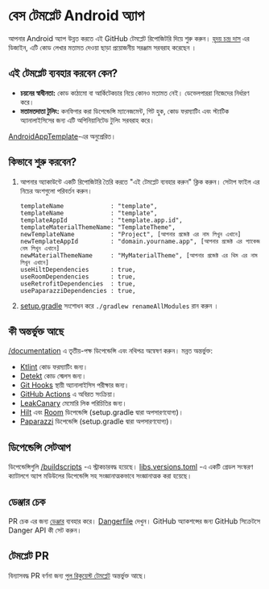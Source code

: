 # বেস টেমপ্লেট Android অ্যাপ

আপনার Android অ্যাপ উন্নত করতে এই GitHub টেমপ্লেট রিপোজিটরি দিয়ে শুরু করুন। [হৃদয় চন্দ্র দাস](https://github.com/ihridoydas) এর ডিজাইন, এটি কোড লেখার মতামত দেওয়া ছাড়া প্রয়োজনীয় সরঞ্জাম সরবরাহ করেছেন ।

## এই টেমপ্লেট ব্যবহার করবেন কেন?

- **চয়নের স্বাধীনতা:** কোড কাঠামো বা আর্কিটেকচার নিয়ে কোনও মতামত নেই। ডেভেলপাররা নিজেদের নির্ধারণ করে।
- **মতামতদাতা টুলিং:** কনফিগার করা ডিপেন্ডেন্সি ম্যানেজমেন্ট, গিট হুক, কোড ফরম্যাটিং এবং স্ট্যাটিক অ্যানালাইসিসের জন্য এটি অপিনিয়ানিটেড টুলিং সরবরাহ করে।

[AndroidAppTemplate](https://github.com/AdamMc331/AndroidAppTemplate)-এর অনুপ্রেরিত।

## কিভাবে শুরু করবেন?

1. আপনার অ্যাকাউন্টে একটি রিপোজিটরি তৈরি করতে "এই টেমপ্লেট ব্যবহার করুন" ক্লিক করুন।
   সেটাপ ফাইল এর নিচের অংশগুলো পরিবর্তন করুন।

    ```dsl
   templateName             : "template",
   templateName             : "template",
   templateAppId            : "template.app.id",
   templateMaterialThemeName: "TemplateTheme",
   newTemplateName          : "Project", [আপনার প্রজেক্ট এর নাম লিখুন এখানে]
   newTemplateAppId         : "domain.yourname.app", [আপনার প্রজেক্ট এর প্যাকেজ নেম লিখুন এখানে]
   newMaterialThemeName     : "MyMaterialTheme", [আপনার প্রজেক্ট এর থিম এর নাম লিখুন এখানে]
   useHiltDependencies      : true,
   useRoomDependencies      : true,
   useRetrofitDependencies  : true,
   usePaparazziDependencies : true,
   
   ```



2. [setup.gradle](buildscripts/setup.gradle) সংশোধন করে `./gradlew renameAllModules` রান করুন ।

## কী অন্তর্ভুক্ত আছে

[/documentation](/documentation) এ তৃতীয়-পক্ষ ডিপেন্ডেন্সি এবং নথিপত্র অন্বেষণ করুন। মন্নত অন্তর্ভুক্ত:

- [Ktlint](/documentation/StaticAnalysis.md) কোড ফরম্যাটিং জন্য।
- [Detekt](/documentation/StaticAnalysis.md) কোড স্মেলস জন্য।
- [Git Hooks](/documentation/GitHooks.md) স্থায়ী অ্যানালাইসিস পরীক্ষার জন্য।
- [GitHub Actions](/documentation/GitHubActions.md) এ অবিরত সংক্রিয়া।
- [LeakCanary](https://square.github.io/leakcanary/) মেমোরি লিক পরিচিতির জন্য।
- [Hilt](https://developer.android.com/training/dependency-injection/hilt-android) এবং [Room](https://developer.android.com/training/data-storage/room) ডিপেন্ডেন্সি (setup.gradle দ্বারা অপসারণযোগ্য)।
- [Paparazzi](https://github.com/cashapp/paparazzi) ডিপেন্ডেন্সি (setup.gradle দ্বারা অপসারণযোগ্য)।

## ডিপেন্ডেন্সি সেটআপ

ডিপেন্ডেন্সিগুলি [/buildscripts](/buildscripts) -এ স্ট্রাকচারবদ্ধ হয়েছে। [libs.versions.toml](gradle/libs.versions.toml) -এ একটি গ্রেডল সংস্করণ ক্যাটালগে অ্যাপ মডিউলের ডিপেন্ডেন্সি সহ সংজ্ঞানাত্মকভাবে সংজ্ঞানাত্মক করা হয়েছে।

## ডেঞ্জার চেক

PR চেক এর জন্য [ডেঞ্জার](https://danger.systems) ব্যবহার করে। [Dangerfile](Dangerfile) দেখুন। GitHub অ্যাকশন্সের জন্য GitHub সিক্রেটসে Danger API কী সেট করুন।

## টেমপ্লেট PR

বিন্যাসবদ্ধ PR বর্ণনা জন্য [পুল রিকুয়েস্ট টেমপ্লেট](/.github/pull_request_template.md) অন্তর্ভুক্ত আছে।
